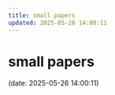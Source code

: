 ```yaml
---
title: small papers
updated: 2025-05-26 14:00:11
---
```


# small papers

(date: 2025-05-26 14:00:11)

